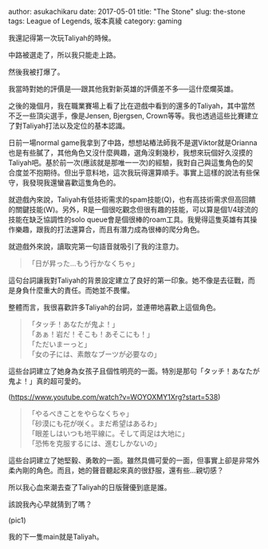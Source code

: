 author: asukachikaru
date: 2017-05-01
title: "The Stone"
slug: the-stone
tags: League of Legends, 坂本真綾
category: gaming

我還記得第一次玩Taliyah的時候。

中路被選走了，所以我只能走上路。

然後我被打爆了。

我當時對她的評價是──跟其他我對新英雄的評價差不多──這什麼爛英雄。

之後的幾個月，我在職業賽場上看了比在遊戲中看到的還多的Taliyah，其中當然不乏一些頂尖選手，像是Jensen, Bjergsen, Crown等等。我也透過這些比賽建立了對Taliyah打法以及定位的基本認識。

日前一場normal game我拿到了中路，想想站樁法師我不是選Viktor就是Orianna也是有些膩了，其他角色又沒什麼興趣，選角沒剩幾秒，我想來玩個好久沒摸的Taliyah吧。基於前一次(應該就是那唯一一次)的經驗，我對自己與這隻角色的契合度並不抱期待。但出乎意料地，這次我玩得還算順手。事實上這樣的說法有些保守，我發現我還蠻喜歡這隻角色的。

就遊戲內來說，Taliyah有低技術需求的spam技能(Q)，也有高技術需求但高回饋的關鍵技能(W)。另外，R是一個很吃觀念但很有趣的技能，可以算是個1/4球流的技能在缺乏協調性的solo queue會是個很棒的roam工具。我覺得這隻英雄有其操作樂趣，跟我的打法還算合，而且有潛力成為很棒的爬分角色。

就遊戲外來說，讀取完第一句語音就吸引了我的注意力。

> 「日が昇った…もう行かなくちゃ」

這句台詞讓我對Taliyah的背景設定建立了良好的第一印象。她不像是去征戰，而是身負什麼重大的責任。而她並不畏懼。

整體而言，我很喜歡許多Taliyah的台詞，並連帶地喜歡上這個角色。

> 「タッチ！あなたが鬼よ！」<br>
> 「あぁ！岩だ！そこも！あそこにも！」<br>
> 「ただいまーっと」<br>
> 「女の子には、素敵なブーツが必要なの」

這些台詞建立了她身為女孩子且個性明亮的一面。特別是那句「タッチ！あなたが鬼よ！」真的超可愛的。

(https://www.youtube.com/watch?v=WOYOXMY1Xrg?start=538)

> 「やるべきことをやらなくちゃ」<br>
> 「砂漠にも花が咲く。まだ希望はあるわ」<br>
> 「眼差しはいつも地平線に。そして両足は大地に」<br>
> 「恐怖を克服するには、進むしかないの」

這些台詞建立了她堅毅、勇敢的一面。雖然具備可愛的一面，但事實上卻是非常外柔內剛的角色。而且，她的聲音聽起來真的很舒服，還有些…親切感？

所以我心血來潮去查了Taliyah的日版聲優到底是誰。

該說我內心早就猜到了嗎？

(pic1)

我的下一隻main就是Taliyah。